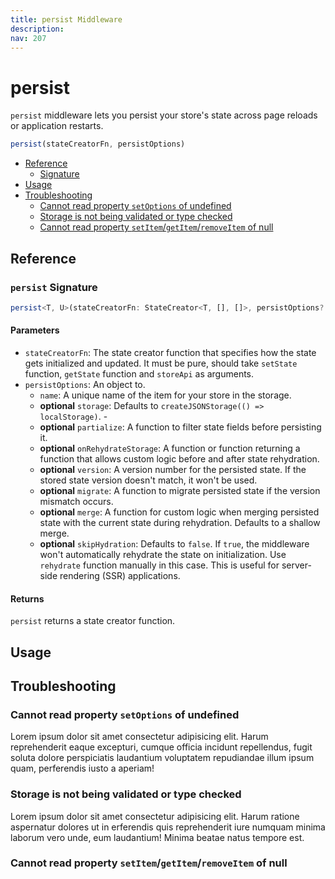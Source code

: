 ```yaml
---
title: persist Middleware
description:
nav: 207
---
```


# persist

`persist` middleware lets you persist your store's state across page reloads or application
restarts.

```js
persist(stateCreatorFn, persistOptions)
```

- [Reference](#reference)
  - [Signature](#persist-signature)
- [Usage](#usage)
- [Troubleshooting](#troubleshooting)
  - [Cannot read property `setOptions` of undefined](#cannot-read-property-setoptions-of-undefined)
  - [Storage is not being validated or type checked](#storage-is-not-being-validated-or-type-checked)
  - [Cannot read property `setItem`/`getItem`/`removeItem` of null](#cannot-read-property-setitemgetitemremoveitem-of-null)

## Reference

### `persist` Signature

```ts
persist<T, U>(stateCreatorFn: StateCreator<T, [], []>, persistOptions?: PersistOptions<T, U>): StateCreator<T, [], []>
```

#### Parameters

- `stateCreatorFn`: The state creator function that specifies how the state gets initialized and
  updated. It must be pure, should take `setState` function, `getState` function and `storeApi` as
  arguments.
- `persistOptions`: An object to.
  - `name`: A unique name of the item for your store in the storage.
  - **optional** `storage`: Defaults to `createJSONStorage(() => localStorage)`. -
  - **optional** `partialize`: A function to filter state fields before persisting it.
  - **optional** `onRehydrateStorage`: A function or function returning a function that allows
    custom logic before and after state rehydration.
  - **optional** `version`: A version number for the persisted state. If the stored state version
    doesn't match, it won't be used.
  - **optional** `migrate`: A function to migrate persisted state if the version mismatch occurs.
  - **optional** `merge`: A function for custom logic when merging persisted state with the current
    state during rehydration. Defaults to a shallow merge.
  - **optional** `skipHydration`: Defaults to `false`. If `true`, the middleware won't
    automatically rehydrate the state on initialization. Use `rehydrate` function manually in this
    case. This is useful for server-side rendering (SSR) applications.

#### Returns

`persist` returns a state creator function.

## Usage

## Troubleshooting

### Cannot read property `setOptions` of undefined

Lorem ipsum dolor sit amet consectetur adipisicing elit. Harum reprehenderit eaque excepturi,
cumque officia incidunt repellendus, fugit soluta dolore perspiciatis laudantium voluptatem
repudiandae illum ipsum quam, perferendis iusto a aperiam!

### Storage is not being validated or type checked

Lorem ipsum dolor sit amet consectetur adipisicing elit. Harum ratione aspernatur dolores ut in
erferendis quis reprehenderit iure numquam minima laborum vero unde, eum laudantium! Minima beatae
natus tempore est.

### Cannot read property `setItem`/`getItem`/`removeItem` of null
